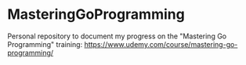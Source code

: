 # MasteringGoProgramming
Personal repository to document my progress on the "Mastering Go Programming" training: https://www.udemy.com/course/mastering-go-programming/
